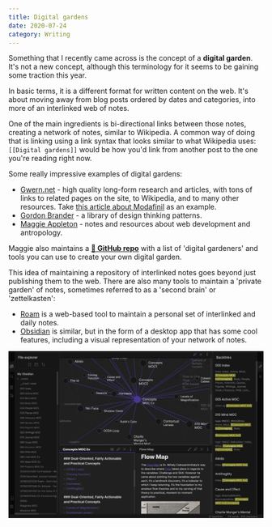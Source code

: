```yaml
---
title: Digital gardens
date: 2020-07-24
category: Writing
---
```


Something that I recently came across is the concept of a **digital garden**. It's not a new concept, although this terminology for it seems to be gaining some traction this year.

In basic terms, it is a different format for written content on the web. It's about moving away from blog posts ordered by dates and categories, into more of an interlinked web of notes.

One of the main ingredients is bi-directional links between those notes, creating a network of notes, similar to Wikipedia. A common way of doing that is linking using a link syntax that looks similar to what Wikipedia uses: `[[Digital gardens]]` would be how you'd link from another post to the one you're reading right now.

Some really impressive examples of digital gardens:

* [Gwern.net](https://www.gwern.net/) - high quality long-form research and articles, with tons of links to related pages on the site, to Wikipedia, and to many other resources. Take [this article about Modafinil](https://www.gwern.net/Modafinil) as an example.
* [Gordon Brander](http://gordonbrander.com/pattern/) - a library of design thinking patterns.
* [Maggie Appleton](https://maggieappleton.com/garden/) - notes and resources about web development and antropology.

Maggie also maintains a **[🌱 GitHub repo](https://github.com/MaggieAppleton/digital-gardeners)** with a list of 'digital gardeners' and tools you can use to create your own digital garden.

This idea of maintaining a repository of interlinked notes goes beyond just publishing them to the web. There are also many tools to maintain a 'private garden' of notes, sometimes referred to as a 'second brain' or 'zettelkasten':

* [Roam](https://roamresearch.com/) is a web-based tool to maintain a personal set of interlinked and daily notes.
* [Obsidian](https://obsidian.md/) is similar, but in the form of a desktop app that has some cool features, including a visual representation of your network of notes.

![Obsidian app](obsidian.png)
